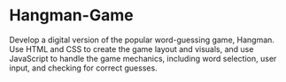 # Hangman-Game
Develop a digital version of the popular word-guessing game, Hangman. Use HTML and CSS to create the game layout and visuals, and use JavaScript to handle the game mechanics, including word selection, user input, and checking for correct guesses.
